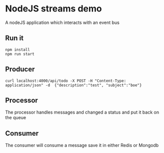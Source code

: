 # NodeJS streams demo
A nodeJS application which interacts with an event bus

## Run it
```
npm install
npm run start
```
## Producer

```
curl localhost:4000/api/todo -X POST -H "Content-Type: application/json" -d  {"description":"test", "subject":"boe"}
```

## Processor
The processor handles messages and changed a status and put it back on the queue

## Consumer
The consumer will consume a message save it in either Redis or Mongodb
